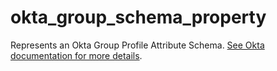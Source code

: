 # okta_group_schema_property

Represents an Okta Group Profile Attribute Schema. [See Okta documentation for more details](https://developer.okta.com/docs/reference/api/schemas/#group-schema-operations).

